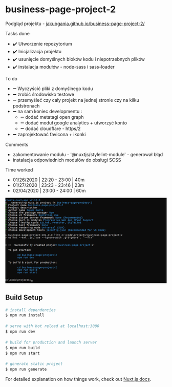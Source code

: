 # business-page-project-2

>

Podgląd projektu - [jakubgania.github.io/business-page-project-2/](https://jakubgania.github.io/business-page-project-2)

Tasks done

- :heavy_check_mark: Utworzenie repozytorium
- :heavy_check_mark: Inicjalizacja projektu
- :heavy_check_mark: usunięcie domyślnych bloków kodu i niepotrzebnych plików
- :heavy_check_mark: instalacja modułów - node-sass i sass-loader

To do

- :heavy_minus_sign: Wyczyścić pliki z domyślnego kodu
- :heavy_minus_sign: zrobić środowisko testowe
- :heavy_minus_sign: przemyśleć czy cały projekt na jednej stronie czy na kilku podstronach
- :heavy_minus_sign: na sam koniec developmentu :
  - :heavy_minus_sign: dodać metatagi open graph
  - :heavy_minus_sign: dodać moduł google analytics + utworzyć konto
  - :heavy_minus_sign: dodać cloudflare - https/2
- :heavy_minus_sign: zaprojektować favicona + ikonki

Comments

- zakomentowanie modułu - '@nuxtjs/stylelint-module' - generował błąd
- instalacja odpowiednich modułów do obsługi SCSS

Time worked

- 01/26/2020 | 22:20 - 23:00 | 40m
- 01/27/2020 | 23:23 - 23:46 | 23m
- 02/04/2020 | 23:00 - 24:00 | 60m

![](https://raw.githubusercontent.com/jakubgania/business-page-project-2/master/screenshots/screen-1.PNG)

## Build Setup

``` bash
# install dependencies
$ npm run install

# serve with hot reload at localhost:3000
$ npm run dev

# build for production and launch server
$ npm run build
$ npm run start

# generate static project
$ npm run generate
```

For detailed explanation on how things work, check out [Nuxt.js docs](https://nuxtjs.org).
